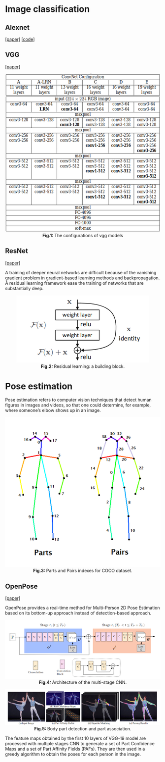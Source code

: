 # Image classification

## Alexnet
[[paper]](https://arxiv.org/pdf/1404.5997.pdf)  [[code]](/qualia2/vision/alexnet.py)

## VGG
[[paper]](https://arxiv.org/pdf/1409.1556.pdf)

<p align="center">
  <img src="/assets/vgg_config.png"/>
  <br>
  <b> Fig.1: </b> The configurations of vgg models 
</p>


## ResNet
[[paper]](https://arxiv.org/pdf/1512.03385.pdf)

A training of deeper neural networks are difficult because of the vanishing gradient problem in gradient-based learning methods and backpropagation. A residual learning framework ease the training of networks that are substantially deep. 

<p align="center">
  <img src="/assets/resnet_block.png"/>
  <br>
  <b> Fig.2: </b> Residual learning: a building block. 
</p>

# Pose estimation
Pose estimation refers to computer vision techniques that detect human figures in images and videos, so that one could determine, for example, where someone’s elbow shows up in an image.

<p align="center">
  <img src="/assets/openpose_skelton.png"/>
  <br>
  <b> Fig.3: </b> Parts and Pairs indexes for COCO dataset.
</p>

## OpenPose
[[paper]](https://arxiv.org/pdf/1812.08008.pdf)

OpenPose provides a real-time method for Multi-Person 2D Pose Estimation based on its bottom-up approach instead of detection-based approach.

<p align="center">
  <img src="/assets/openpose_structure.png"/>
  <br>
  <b> Fig.4: </b> Architecture  of  the  multi-stage  CNN.
</p>


<p align="center">
  <img src="/assets/heatmap_paf.png"/>
  <br>
  <b> Fig.5: </b> Body part detection and part association.
</p>

The feature maps obtained by the first 10 layers of VGG-19 model are processed with multiple stages CNN to generate a set of Part Confidence Maps and a set of Part Affinity Fields (PAFs). They are then used in a greedy algorithm to obtain the poses for each person in the image.
